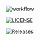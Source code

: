 ![workflow](https://github.com/PimeTandas/SEM/actions/workflows/main.yml/badge.svg)

[![LICENSE](https://img.shields.io/github/license/PimeTandas/SEM.svg?style=flat-square)](https://github.com/PimeTandas/SEM/master/LICENSE)

[![Releases](https://img.shields.io/github/release/PimeTandas/SEM/all.svg?style=flat-square)](https://github.com/PimeTandas/SEM/releases)